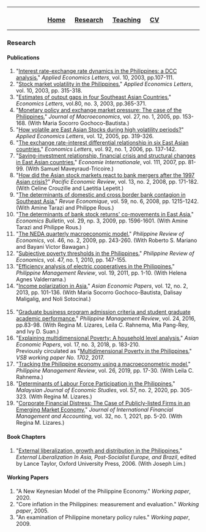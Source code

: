 <hr>
  <h3> 
      <p align="center"> 
          <a href="https://ccbautista.github.io/">Home</a> &emsp;
          <a href="https://ccbautista.github.io/research">Research</a> &emsp; 
          <a href="https://ccbautista.github.io/teaching">Teaching</a> &emsp;
          <a href="https://ccbautista.github.io/CV">CV</a> 
      </p>
  </h3>
<hr>
   
### Research
#### Publications
1. "[Interest rate-exchange rate dynamics in the Philippines: a DCC analysis.](https://doi.org/10.1080/1350485022000040970)"	*Applied Economics Letters*, vol. 10, 2003, pp.107-111.	<br>
2. "[Stock market volatility in the Philippines.](https://doi.org/10.1080/13504850210148107)" *Applied Economics Letters*, vol. 10, 2003, pp. 315-318.		<br>
3. "[Estimates of output gaps in four Southeast Asian Countries.](https://doi.org/10.1016/S0165-1765(03)00116-2)" *Economics Letters*, vol.80, no. 3, 2003, pp.365-371.		<br>
4. "[Monetary policy and exchange market pressure: The case of the Philippines.](https://doi.org/10.1016/j.jmacro.2003.09.006)"	*Journal of Macroeconomics*, vol. 27, no. 1, 2005, pp. 153-168. (With Maria Socorro Gochoco-Bautista.)	<br>
5. "[How volatile are East Asian Stocks during high volatility periods?](https://doi.org/10.1080/13504850500044138)" *Applied Economics Letters*, vol. 12, 2005, pp. 319-326.		<br>
6. "[The exchange rate-interest differential relationship in six East Asian countries.](https://doi.org/10.1016/j.econlet.2006.01.016)" *Economics Letters*, vol. 92, no. 1, 2006, pp. 137-142.		<br>
7. "[Saving-investment relationship, financial crisis and structural changes in East Asian countries.](http://cepii.fr/IE/rev111/bautista.pdf)" *Economie Internationale*, vol. 111, 2007, pp. 81-99. (With Samuel 
    Maveyraud-Tricoire.)	<br>
8. "[How did the Asian stock markets react to bank mergers after the 1997 Asian crisis?](https://doi.org/10.1111/j.1468-0106.2008.00395.x)" *Pacific Economic Review*, vol. 13, no. 2, 2008, pp. 171-182.	(With Celine Crouzille 
    and Laetitia Lepetit.)	<br>
9. "[The determinants of domestic and cross border bank contagion in Southeast Asia.](https://doi.org/10.3917/reco.596.1215)" *Revue Economique*, vol. 59, no. 6, 2008, pp. 1215-1242. (With Amine Tarazi and Philippe 
    Rous.)	<br>
10. "[The determinants of bank stock returns' co-movements in East Asia.](http://www.accessecon.com/Pubs/EB/2009/Volume29/EB-09-V29-I3-P7.pdf)" *Economics Bulletin*, vol. 29, np. 3, 2009, pp. 1596-1601. (With Amine Tarazi and Philippe Rous.)	<br>
11. "[The NEDA quarterly macroeconomic model.](https://pre.econ.upd.edu.ph/index.php/pre/article/view/9)" *Philippine Review of Economics*, vol. 46, no. 2, 2009, pp. 243-260. (With Roberto S. Mariano and Bayani Victor Bawagan.)	<br>
12. "[Subjective poverty thresholds in the Philippines.](https://econ.upd.edu.ph/pre/index.php/pre/article/view/648)"	*Philippine Review of Economics*, vol. 47, no. 1, 2010, pp. 147-155.		<br>
13. "[Efficiency analysis of electric cooperatives in the Philippines.](https://pmr.upd.edu.ph/index.php/pmr/article/view/302)" *Philippine Management Review*, vol. 19, 2011, pp. 1-10. (With Helena Agnes Valderrama.)	<br>
14. "[Income polarization in Asia.](https://doi.org/10.1162/ASEP_a_00214)" *Asian Economic Papers*, vol. 12, no. 2, 2013, pp. 101-136. (With Maria Socorro Gochoco-Bautista, Dalisay Maligalig, and Noli Sotocinal.)	
    <br>
15. "[Graduate business program admission criteria and student graduate academic performance.](https://pmr.upd.edu.ph/index.php/pmr/article/view/202)" *Philippine Management Review*, vol. 24, 2016, pp.83-98. (With Regina M. Lizares, 
     Leila C. Rahnema, Mia Pang-Rey, and Ivy D. Suan.)	<br>
16. "[Explaining multidimensional Poverty: A household level analysis.](https://doi.org/10.1162/asep_a_00648)" *Asian Economic Papers*, vol. 17, no. 3, 2018, p. 183-210.	<br>
     Previously circulated as "[Multidimensional Poverty in the Philippines.](http://ssrn.com/abstract=2922997)" *VSB working paper No. 1702*, 2017. <br>
17. "[Tracking the Philippine economy using a macroeconometric model.](https://pmr.upd.edu.ph/index.php/pmr/article/view/333)" *Philippine Management Review*, vol. 26, 2019, pp. 17-30. (With Leila C. Rahnema.)	<br>
18. "[Determinants of Labour Force Participation in the Philippines.](https://doi.org/10.22452/MJES.vol57no2.7)" *Malaysian Journal of Economic Studies*, vol. 57, no. 2, 2020, pp. 305-323. (With Regina M. Lizares.)	<br>
19. "[Corporate Financial Distress: The Case of Publicly-listed Firms in an Emerging Market Economy.](https://doi.org/10.1111/jifm.12122)"	*Journal of International Financial Management and Accounting*, vol. 
    32, no. 1, 2021, pp. 5-20. (With Regina M. Lizares.)	<br>

#### Book Chapters
1. "[External liberalization, growth and distribution in the Philippines.](http://cba.upd.edu.ph/bautista/docs/cepa-phil-0102.pdf)" *External Liberalization In Asia, Post-Socialist Europe, and Brazil*, edited by Lance Taylor, Oxford University Press, 2006. (With Joseph Lim.)	<br>

#### Working Papers
1. "A New Keynesian Model of the Philippine Economy."	*Working paper*, 2020.		<br>
2. "Core inflation in the Philippines: measurement and evaluation."	*Working paper*, 2005.		<br>
3. "An examination of Philippine monetary policy rules."	*Working paper*, 2009.		<br>
<!--- 4. "A US GPM model	Link to model equation and estimation results."	<br> --->
<!--- 5. "Multidimensional Poverty in the Philippines." *VSB working paper No. 1702*, 2017. (Results not reported in the published version.)	<br> --->
